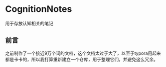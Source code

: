 # CognitionNotes
用于存放认知相关的笔记

## 前言

​	之前制作了一个接近9万个词的文档，这个文档太过于大了，以至于typora用起来都是卡卡的，所以我打算重新建立一个仓库，用于整理它们，并避免这么冗余。
